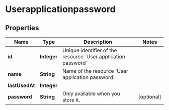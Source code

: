 

# Userapplicationpassword


## Properties

| Name | Type | Description | Notes |
|------------ | ------------- | ------------- | -------------|
|**id** | **Integer** | Unique identifier of the resource &#x60;User application password&#x60; |  |
|**name** | **String** | Name of the resource &#x60;User application password&#x60; |  |
|**lastUsedAt** | **Integer** |  |  |
|**password** | **String** | Only available when you store it. |  [optional] |



